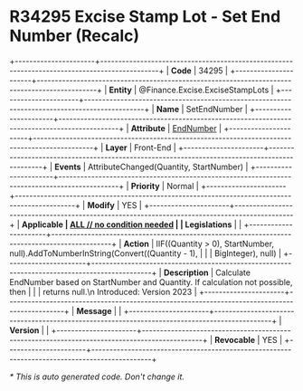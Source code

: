 ﻿---
erp.type: front-end-business-rule
erp.entity: Finance.Excise.ExciseStampLots
---

# R34295 Excise Stamp Lot - Set End Number (Recalc)
+----------------------+----------------------------------------------------------------------------------------------+
| **Code**             | 34295                                                                                        |
+----------------------+----------------------------------------------------------------------------------------------+
| **Entity**           | @Finance.Excise.ExciseStampLots                                                              |
+----------------------+----------------------------------------------------------------------------------------------+
| **Name**             | SetEndNumber                                                                                 |
+----------------------+----------------------------------------------------------------------------------------------+
| **Attribute**        | [EndNumber](../entities/Finance.Excise.ExciseStampLots.md#endnumber)                         |
+----------------------+----------------------------------------------------------------------------------------------+
| **Layer**            | Front-End                                                                                    |
+----------------------+----------------------------------------------------------------------------------------------+
| **Events**           | AttributeChanged(Quantity, StartNumber)                                                      |
+----------------------+----------------------------------------------------------------------------------------------+
| **Priority**         | Normal                                                                                       |
+----------------------+----------------------------------------------------------------------------------------------+
| **Modify**           | YES                                                                                          |
+----------------------+----------------------------------------------------------------------------------------------+
| **Applicable         | [ALL // no condition needed](xref:applicable-legislations)                                   |
| Legislations**       |                                                                                              |
+----------------------+----------------------------------------------------------------------------------------------+
| **Action**           | IIF((Quantity > 0), StartNumber, null).AddToNumberInString(Convert((Quantity - 1),           |
|                      | BigInteger), null)                                                                           |
+----------------------+----------------------------------------------------------------------------------------------+
| **Description**      | Calculate EndNumber based on StartNumber and Quantity. If calculation not possible, then     |
|                      | returns null.\n  Introduced: Version 2023                                                    |
+----------------------+----------------------------------------------------------------------------------------------+
| **Message**          |                                                                                              |
+----------------------+----------------------------------------------------------------------------------------------+
| **Version**          |                                                                                              |
+----------------------+----------------------------------------------------------------------------------------------+
| **Revocable**        | YES                                                                                          |
+----------------------+----------------------------------------------------------------------------------------------+

*\* This is auto generated code. Don't change it.*
